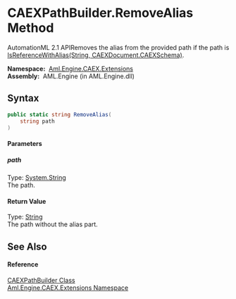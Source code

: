 CAEXPathBuilder.RemoveAlias Method
==================================
AutomationML 2.1 APIRemoves the alias from the provided path if the path is [IsReferenceWithAlias(String, CAEXDocument.CAEXSchema)][1].

  **Namespace:**  [Aml.Engine.CAEX.Extensions][2]  
  **Assembly:**  AML.Engine (in AML.Engine.dll)

Syntax
------

```csharp
public static string RemoveAlias(
	string path
)
```

#### Parameters

##### *path*
Type: [System.String][3]  
The path.

#### Return Value
Type: [String][3]  
 The path without the alias part. 

See Also
--------

#### Reference
[CAEXPathBuilder Class][4]  
[Aml.Engine.CAEX.Extensions Namespace][2]  

[1]: IsReferenceWithAlias.md
[2]: ../README.md
[3]: https://docs.microsoft.com/dotnet/api/system.string
[4]: README.md
[5]: https://www.automationml.org
[6]: ../../icons/logoShade.png